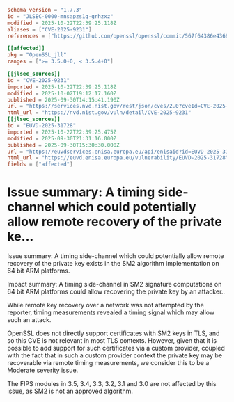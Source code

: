```toml
schema_version = "1.7.3"
id = "JLSEC-0000-mnsapzs1q-grhzxz"
modified = 2025-10-22T22:39:25.118Z
aliases = ["CVE-2025-9231"]
references = ["https://github.com/openssl/openssl/commit/567f64386e43683888212226824b6a179885a0fe", "https://github.com/openssl/openssl/commit/cba616c26ac8e7b37de5e77762e505ba5ca51698", "https://github.com/openssl/openssl/commit/eed5adc9f969d77c94f213767acbb41ff923b6f4", "https://github.com/openssl/openssl/commit/fc47a2ec078912b3e914fab5734535e76c4820c2", "https://openssl-library.org/news/secadv/20250930.txt"]

[[affected]]
pkg = "OpenSSL_jll"
ranges = [">= 3.5.0+0, < 3.5.4+0"]

[[jlsec_sources]]
id = "CVE-2025-9231"
imported = 2025-10-22T22:39:25.118Z
modified = 2025-10-02T19:12:17.160Z
published = 2025-09-30T14:15:41.190Z
url = "https://services.nvd.nist.gov/rest/json/cves/2.0?cveId=CVE-2025-9231"
html_url = "https://nvd.nist.gov/vuln/detail/CVE-2025-9231"
[[jlsec_sources]]
id = "EUVD-2025-31728"
imported = 2025-10-22T22:39:25.475Z
modified = 2025-09-30T21:31:16.000Z
published = 2025-09-30T15:30:30.000Z
url = "https://euvdservices.enisa.europa.eu/api/enisaid?id=EUVD-2025-31728"
html_url = "https://euvd.enisa.europa.eu/vulnerability/EUVD-2025-31728"
fields = ["affected"]
```

# Issue summary: A timing side-channel which could potentially allow remote recovery of the private ke...

Issue summary: A timing side-channel which could potentially allow remote
recovery of the private key exists in the SM2 algorithm implementation on 64 bit
ARM platforms.

Impact summary: A timing side-channel in SM2 signature computations on 64 bit
ARM platforms could allow recovering the private key by an attacker..

While remote key recovery over a network was not attempted by the reporter,
timing measurements revealed a timing signal which may allow such an attack.

OpenSSL does not directly support certificates with SM2 keys in TLS, and so
this CVE is not relevant in most TLS contexts.  However, given that it is
possible to add support for such certificates via a custom provider, coupled
with the fact that in such a custom provider context the private key may be
recoverable via remote timing measurements, we consider this to be a Moderate
severity issue.

The FIPS modules in 3.5, 3.4, 3.3, 3.2, 3.1 and 3.0 are not affected by this
issue, as SM2 is not an approved algorithm.

